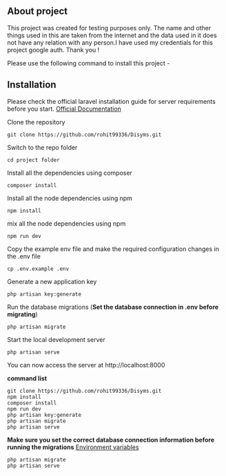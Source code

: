 
## About project

This project was created for testing purposes only. The name and other things used in this are taken from the internet and the data used in it does not have any relation with any person.I have used my credentials for this project google auth. Thank you !

Please use the following command to install this project -

## Installation

Please check the official laravel installation guide for server requirements before you start. [Official Documentation](https://laravel.com/docs/8.x/migrations)
 

Clone the repository

    git clone https://github.com/rohit99336/Disyms.git

Switch to the repo folder

    cd project folder

Install all the dependencies using composer

    composer install

Install all the node dependencies using npm

    npm install

mix all the node dependencies using npm

    npm run dev

Copy the example env file and make the required configuration changes in the .env file

    cp .env.example .env

Generate a new application key

    php artisan key:generate

Run the database migrations (**Set the database connection in .env before migrating**)

    php artisan migrate

Start the local development server

    php artisan serve

You can now access the server at http://localhost:8000

**command list**

    git clone https://github.com/rohit99336/Disyms.git
    npm install
    composer install
    npm run dev
    php artisan key:generate
    php artisan migrate
    php artisan serve
    
**Make sure you set the correct database connection information before running the migrations** [Environment variables](#environment-variables)

    php artisan migrate
    php artisan serve



